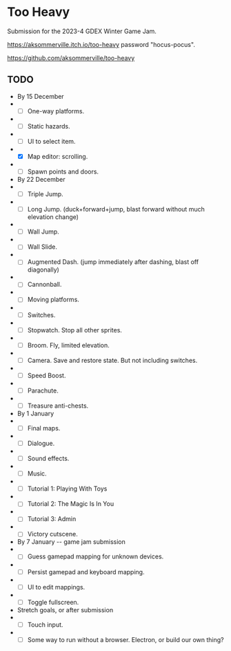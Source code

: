 # Too Heavy

Submission for the 2023-4 GDEX Winter Game Jam.

https://aksommerville.itch.io/too-heavy password "hocus-pocus".

https://github.com/aksommerville/too-heavy

## TODO

- By 15 December
- - [ ] One-way platforms.
- - [ ] Static hazards.
- - [ ] UI to select item.
- - [x] Map editor: scrolling.
- - [ ] Spawn points and doors.
- By 22 December
- - [ ] Triple Jump.
- - [ ] Long Jump. (duck+forward+jump, blast forward without much elevation change)
- - [ ] Wall Jump.
- - [ ] Wall Slide.
- - [ ] Augmented Dash. (jump immediately after dashing, blast off diagonally)
- - [ ] Cannonball.
- - [ ] Moving platforms.
- - [ ] Switches.
- - [ ] Stopwatch. Stop all other sprites.
- - [ ] Broom. Fly, limited elevation.
- - [ ] Camera. Save and restore state. But not including switches.
- - [ ] Speed Boost.
- - [ ] Parachute.
- - [ ] Treasure anti-chests.
- By 1 January
- - [ ] Final maps.
- - [ ] Dialogue.
- - [ ] Sound effects.
- - [ ] Music.
- - [ ] Tutorial 1: Playing With Toys
- - [ ] Tutorial 2: The Magic Is In You
- - [ ] Tutorial 3: Admin
- - [ ] Victory cutscene.
- By 7 January -- game jam submission
- - [ ] Guess gamepad mapping for unknown devices.
- - [ ] Persist gamepad and keyboard mapping.
- - [ ] UI to edit mappings.
- - [ ] Toggle fullscreen.
- Stretch goals, or after submission
- - [ ] Touch input.
- - [ ] Some way to run without a browser. Electron, or build our own thing?
